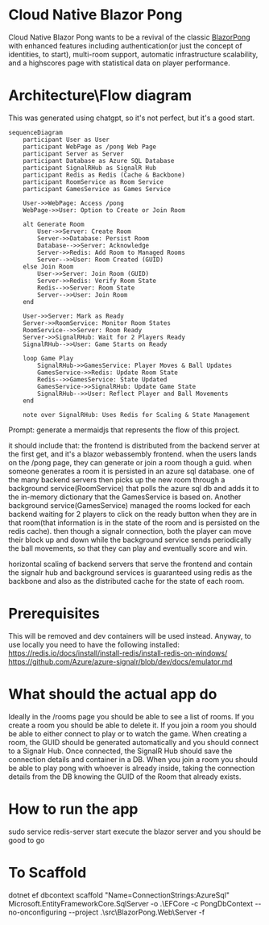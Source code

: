 # Cloud Native Blazor Pong

Cloud Native Blazor Pong wants to be a revival of the classic [BlazorPong](https://github.com/macel94/BlazorPong) with enhanced features including authentication(or just the concept of identities, to start), multi-room support, automatic infrastructure scalability, and a highscores page with statistical data on player performance.

# Architecture\Flow diagram

This was generated using chatgpt, so it's not perfect, but it's a good start.
```mermaid
sequenceDiagram
    participant User as User
    participant WebPage as /pong Web Page
    participant Server as Server
    participant Database as Azure SQL Database
    participant SignalRHub as SignalR Hub
    participant Redis as Redis (Cache & Backbone)
    participant RoomService as Room Service
    participant GamesService as Games Service

    User->>WebPage: Access /pong
    WebPage->>User: Option to Create or Join Room

    alt Generate Room
        User->>Server: Create Room
        Server->>Database: Persist Room
        Database-->>Server: Acknowledge
        Server->>Redis: Add Room to Managed Rooms
        Server-->>User: Room Created (GUID)
    else Join Room
        User->>Server: Join Room (GUID)
        Server->>Redis: Verify Room State
        Redis-->>Server: Room State
        Server-->>User: Join Room
    end

    User->>Server: Mark as Ready
    Server->>RoomService: Monitor Room States
    RoomService-->>Server: Room Ready
    Server->>SignalRHub: Wait for 2 Players Ready
    SignalRHub-->>User: Game Starts on Ready

    loop Game Play
        SignalRHub->>GamesService: Player Moves & Ball Updates
        GamesService->>Redis: Update Room State
        Redis-->>GamesService: State Updated
        GamesService->>SignalRHub: Update Game State
        SignalRHub-->>User: Reflect Player and Ball Movements
    end

    note over SignalRHub: Uses Redis for Scaling & State Management
```

Prompt: generate a mermaidjs that represents the flow of this project.

it should include that:
the frontend is distributed from the backend server at the first get, and it's a blazor webassembly frontend.
when the users lands on the /pong page, they can generate or join a room though a guid.
when someone generates a room it is persisted in an azure sql database.
one of the many backend servers then picks up the new room through a background service(RoomService) that polls the azure sql db and adds it to the in-memory dictionary that the GamesService is based on.
Another background service(GamesService) managed the rooms locked for each backend waiting for 2 players to click on the ready button when they are in that room(that information is in the state of the room and is persisted on the redis cache).
then though a signalr connection, both the player can move their block up and down while the background service sends periodically the ball movements, so that they can play and eventually score and win.

horizontal scaling of backend servers that serve the frontend and contain the signalr hub and background services is guaranteed using redis as the backbone and also as the distributed cache for the state of each room.

# Prerequisites

This will be removed and dev containers will be used instead.
Anyway, to use locally you need to have the following installed:
https://redis.io/docs/install/install-redis/install-redis-on-windows/
https://github.com/Azure/azure-signalr/blob/dev/docs/emulator.md

# What should the actual app do

Ideally in the /rooms page you should be able to see a list of rooms.
If you create a room you should be able to delete it.
If you join a room you should be able to either connect to play or to watch the game.
When creating a room, the GUID should be generated automatically and you should connect to a Signalr Hub.
Once connected, the SignalR Hub should save the connection details and container in a DB.
When you join a room you should be able to play pong with whoever is already inside, taking the connection details from the DB knowing the GUID of the Room that already exists.

# How to run the app
sudo service redis-server start
execute the blazor server and you should be good to go

# To Scaffold
dotnet ef dbcontext scaffold "Name=ConnectionStrings:AzureSql" Microsoft.EntityFrameworkCore.SqlServer -o .\EFCore -c PongDbContext --no-onconfiguring --project .\src\BlazorPong.Web\Server -f
